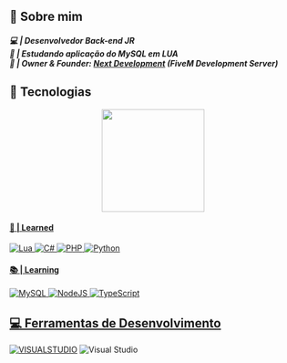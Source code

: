 ## 👋 Sobre mim

##### 💻 | Desenvolvedor Back-end JR <br>🥽 | Estudando aplicação do MySQL em LUA <br>👑 | Owner & Founder: <a href="https://discord.gg/3uJ4tD9hs7">Next Development</a> (FiveM Development Server)

## 🔧 Tecnologias

<div align="center">
  <a href="https://github.com/caiozinn1">
  <img height="180em" src="https://github-readme-stats.vercel.app/api/top-langs/?username=caiozinn1&layout=compact&langs_count=7&theme=dark"/>
</div>

#### 🧬 | Learned
![Lua](https://img.shields.io/badge/lua-%232C2D72.svg?style=for-the-badge&logo=lua&logoColor=white) ![C#](https://img.shields.io/badge/c%23-%23239120.svg?style=for-the-badge&logo=csharp&logoColor=white) ![PHP](https://img.shields.io/badge/php-%23777BB4.svg?style=for-the-badge&logo=php&logoColor=white) ![Python](https://img.shields.io/badge/python-3670A0?style=for-the-badge&logo=python&logoColor=ffdd54)

#### 📚 | Learning
![MySQL](https://img.shields.io/badge/mysql-%2300f.svg?style=for-the-badge&logo=mysql&logoColor=white) ![NodeJS](https://img.shields.io/badge/node.js-6DA55F?style=for-the-badge&logo=node.js&logoColor=white) ![TypeScript](https://img.shields.io/badge/typescript-%23007ACC.svg?style=for-the-badge&logo=typescript&logoColor=white)

## 💻 Ferramentas de Desenvolvimento

[![VISUALSTUDIO](https://img.shields.io/badge/Visual_Studio_Code-0078D4?style=for-the-badge&logo=visual%20studio%20code&logoColor=white)](https://code.visualstudio.com/) ![Visual Studio](https://img.shields.io/badge/Visual%20Studio-5C2D91.svg?style=for-the-badge&logo=visual-studio&logoColor=white)
